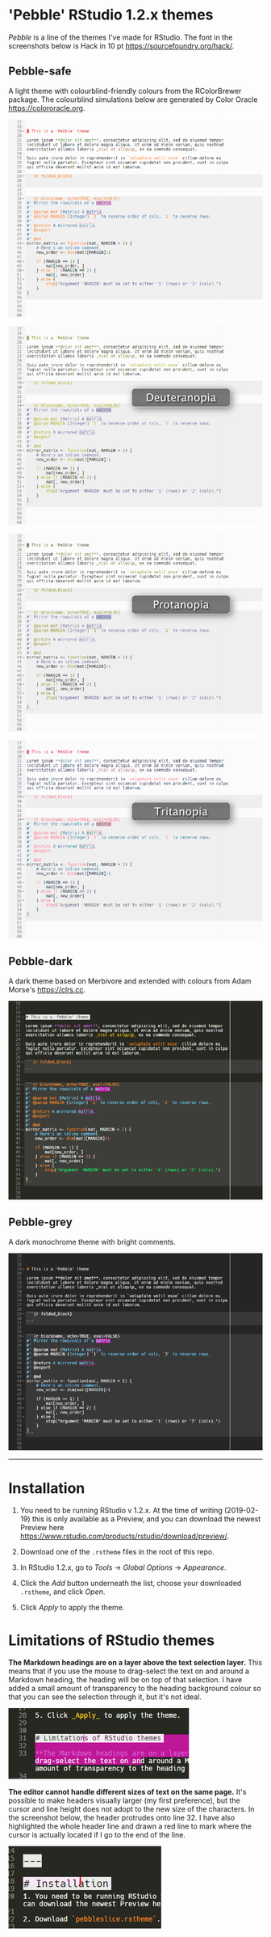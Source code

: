 # 'Pebble' RStudio 1.2.x themes

_Pebble_ is a line of the themes I've made for RStudio. The font in the screenshots below is Hack in 10 pt <https://sourcefoundry.org/hack/>.


## Pebble-safe

A light theme with colourblind-friendly colours from the RColorBrewer package. The colourblind simulations below are generated by Color Oracle <https://colororacle.org>.

![](images/pebble-safe.png)

![](images/pebble-safe-deuteranopia.png)

![](images/pebble-safe-protanopia.png)

![](images/pebble-safe-tritanopia.png)



## Pebble-dark

A dark theme based on Merbivore and extended with colours from Adam Morse's <https://clrs.cc>.

![](images/pebble-dark.png)



## Pebble-grey

A dark monochrome theme with bright comments.

![](images/pebble-grey.png)


---


# Installation

1. You need to be running RStudio v 1.2.x. At the time of writing (2019-02-19) this is only available as a Preview, and you can download the newest Preview here <https://www.rstudio.com/products/rstudio/download/preview/>.

2. Download one of the `.rstheme` files in the root of this repo.

3. In RStudio 1.2.x, go to _Tools_ → _Global Options_ → _Appearance_.

4. Click the _Add_ button underneath the list, choose your downloaded `.rstheme`, and click _Open_.

5. Click _Apply_ to apply the theme.


# Limitations of RStudio themes

**The Markdown headings are on a layer above the text selection layer.** This means that if you use the mouse to drag-select the text on and around a Markdown heading, the heading will be on top of that selection. I have added a small amount of transparency to the heading background colour so that you can see the selection through it, but it's not ideal.

![](images/limitation1.png)


**The editor cannot handle different sizes of text on the same page.** It's possible to make headers visually larger (my first preference), but the cursor and line height does not adopt to the new size of the characters. In the screenshot below, the header protrudes onto line 32. I have also highlighted the whole header line and drawn a red line to mark where the cursor is actually located if I go to the end of the line.

![](images/limitation2.png)

